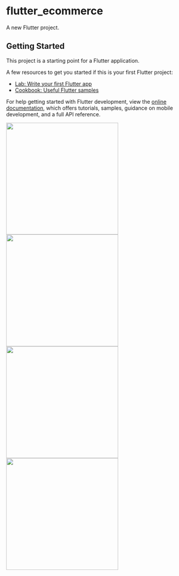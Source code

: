 # flutter_ecommerce

A new Flutter project.

## Getting Started

This project is a starting point for a Flutter application.

A few resources to get you started if this is your first Flutter project:

- [Lab: Write your first Flutter app](https://docs.flutter.dev/get-started/codelab)
- [Cookbook: Useful Flutter samples](https://docs.flutter.dev/cookbook)

For help getting started with Flutter development, view the
[online documentation](https://docs.flutter.dev/), which offers tutorials,
samples, guidance on mobile development, and a full API reference.

<img src="https://user-images.githubusercontent.com/74659671/175898966-ea175f71-d733-45d0-9898-6887e656aded.png" height=300>
<img src="https://user-images.githubusercontent.com/74659671/175899495-f6d2bbc1-8428-42e5-84d3-88427a7733c7.png" height=300>
<img src="https://user-images.githubusercontent.com/74659671/175898977-9b9e1ba5-fca8-4594-b801-bb91adb57aad.png" height=300>
<img src="https://user-images.githubusercontent.com/74659671/175898981-b19812e1-e98c-4497-9ff3-8f505f4058ea.png" height=300>
